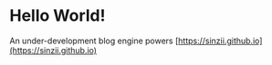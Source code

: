 # Hello World!
An under-development blog engine powers [https://sinzii.github.io](https://sinzii.github.io)
